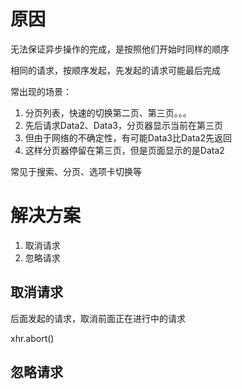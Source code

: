 # 原因
无法保证异步操作的完成，是按照他们开始时同样的顺序

相同的请求，按顺序发起，先发起的请求可能最后完成

常出现的场景：
1. 分页列表，快速的切换第二页、第三页。。。
2. 先后请求Data2、Data3，分页器显示当前在第三页
3. 但由于网络的不确定性，有可能Data3比Data2先返回
4. 这样分页器停留在第三页，但是页面显示的是Data2

常见于搜索、分页、选项卡切换等



# 解决方案
1. 取消请求
2. 忽略请求

## 取消请求
后面发起的请求，取消前面正在进行中的请求

xhr.abort()


## 忽略请求
